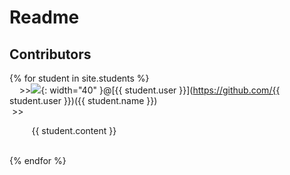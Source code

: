 # Readme 
## Contributors

{% for student in site.students %} <br />
&nbsp;&nbsp;&nbsp;&nbsp;>><img src="{{ student.image }}">{: width="40" }@[{{ student.user }}](https://github.com/{{ student.user }})({{ student.name }}) <br />
&nbsp;>><p>&nbsp;&nbsp;&nbsp;&nbsp;&nbsp;&nbsp;&nbsp;&nbsp;&nbsp;{{ student.content }}</p><br />
{% endfor %}
